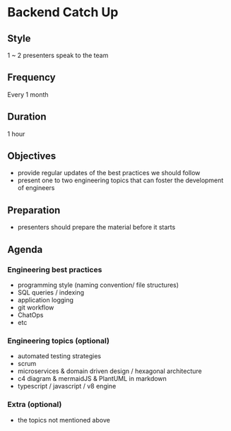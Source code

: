 # Backend Catch Up <!-- omit in toc -->

## Style

1 ~ 2 presenters speak to the team

## Frequency

Every 1 month

## Duration

1 hour

## Objectives

- provide regular updates of the best practices we should follow
- present one to two engineering topics that can foster the development of engineers

## Preparation

- presenters should prepare the material before it starts

## Agenda

### Engineering best practices

- programming style (naming convention/ file structures)
- SQL queries / indexing
- application logging
- git workflow
- ChatOps
- etc

### Engineering topics (optional)

- automated testing strategies
- scrum
- microservices & domain driven design / hexagonal architecture
- c4 diagram & mermaidJS & PlantUML in markdown
- typescript / javascript / v8 engine

### Extra (optional)

- the topics not mentioned above
